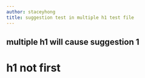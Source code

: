 ```yaml
---
author: staceyhong
title: suggestion test in multiple h1 test file
---
```


## multiple h1 will cause suggestion 1
# h1 not first
